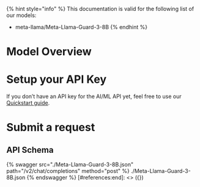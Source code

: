 [#references:start]: <> ({ "template": "openapi" })
{% hint style="info" %}
This documentation is valid for the following list of our models:
* meta-llama/Meta-Llama-Guard-3-8B
{% endhint %}

# Model Overview


# Setup your API Key
If you don’t have an API key for the AI/ML API yet, feel free to use our [Quickstart guide](https://docs.aimlapi.com/quickstart/setting-up).

# Submit a request
## API Schema
{% swagger src="./Meta-Llama-Guard-3-8B.json" path="/v2/chat/completions" method="post" %}
./Meta-Llama-Guard-3-8B.json
{% endswagger %}
[#references:end]: <> ({})
